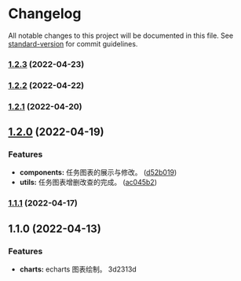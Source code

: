 # Changelog

All notable changes to this project will be documented in this file. See [standard-version](https://github.com/conventional-changelog/standard-version) for commit guidelines.

### [1.2.3](https://github.com/HLGhpz/Data-Talk-TS/compare/v1.2.2...v1.2.3) (2022-04-23)

### [1.2.2](https://github.com/HLGhpz/Data-Talk-TS/compare/v1.2.1...v1.2.2) (2022-04-22)

### [1.2.1](https://github.com/HLGhpz/Data-Talk-TS/compare/v1.2.0...v1.2.1) (2022-04-20)

## [1.2.0](https://github.com/HLGhpz/Data-Talk-TS/compare/v1.1.1...v1.2.0) (2022-04-19)


### Features

* **components:** 任务图表的展示与修改。 ([d52b019](https://github.com/HLGhpz/Data-Talk-TS/commit/d52b019287d119f7acf5aa95f4db67b1db19e17f))
* **utils:** 任务图表增删改查的完成。 ([ac045b2](https://github.com/HLGhpz/Data-Talk-TS/commit/ac045b28d0b3faf93025df5f5af27c79d09ffae6))

### [1.1.1](https://github.com/HLGhpz/Data-Talk-TS/compare/v1.1.0...v1.1.1) (2022-04-17)

## 1.1.0 (2022-04-13)


### Features

* **charts:** echarts 图表绘制。 3d2313d
